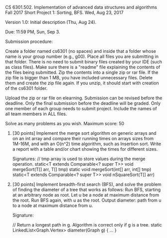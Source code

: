
CS 6301.502. Implementation of advanced data structures and algorithms
Fall 2017
Short Project 1: Sorting, BFS.
Wed, Aug 23, 2017

Version 1.0: Initial description (Thu, Aug 24).

Due: 11:59 PM, Sun, Sep 3.

Submission procedure:

Create a folder named cs6301 (no spaces) and inside that a folder whose
name is your group number (e.g., g00).  Place all files you are submitting
in that folder.  There is no need to submit binary files created by your
IDE (such as class files).  Make sure there is a "readme" file explaining
the contents of the files being submitted.  Zip the contents into a single
zip or rar file.  If the zip file is bigger than 1 MB, you have included
unnecessary files.  Delete them and create the zip file again.  If you
unzip, it should start with creation of the cs6301 folder.

Upload the zip or rar file on elearning.  Submission can be revised before
the deadline.  Only the final submission before the deadline will be graded.
Only one member of each group needs to submit project.  Include the names
of all team members in ALL files.

Solve as many problems as you wish.  Maximum score: 50


1. [30 points]
   Implement the merge sort algorithm on generic arrays and on an int array
   and compare their running times on arrays sizes from 1M-16M, and with
   an O(n^2) time algorithm, such as Insertion sort.  Write a report
   with a table and/or chart showing the times for different sizes.

   Signatures:
   // tmp array is used to store values during the merge operation.
   static<T extends Comparable<? super T>> void mergeSort(T[] arr, T[] tmp)
   static void mergeSort(int[] arr, int[] tmp)
   static<T extends Comparable<? super T>> void nSquareSort(T[] arr)

2. [30 points]
   Implement breadth-first search (BFS), and solve the problem of
   finding the diameter of a tree that works as follows:
   Run BFS, starting at an arbitrary node as root.  Let u be a node
   at maximum distance from the root.  Run BFS again, with u as the root.
   Output diameter: path from u to a node at maximum distance from u.

   Signature:

   // Return a longest path in g.  Algorithm is correct only if g is a tree.
   static LinkedList<Graph.Vertex> diameter(Graph g) { ... }

